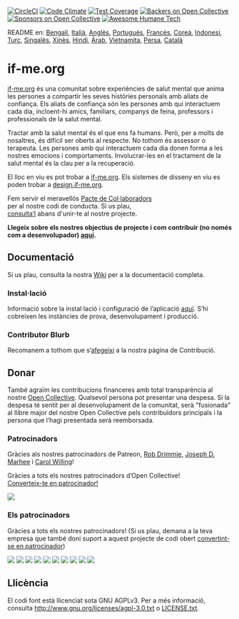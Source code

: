 [![CircleCI](https://circleci.com/gh/ifmeorg/ifme/tree/main.svg?style=svg)](https://circleci.com/gh/ifmeorg/ifme/tree/main)
[![Code Climate](https://codeclimate.com/github/ifmeorg/ifme/badges/gpa.svg)](https://codeclimate.com/github/ifmeorg/ifme)
[![Test Coverage](https://api.codeclimate.com/v1/badges/f9444a4d4116720518fe/test_coverage)](https://codeclimate.com/github/ifmeorg/ifme/test_coverage)
[![Backers on Open Collective](https://opencollective.com/ifme/backers/badge.svg)](#backers)
[![Sponsors on Open Collective](https://opencollective.com/ifme/sponsors/badge.svg)](#sponsors)
[![Awesome Humane Tech](https://raw.githubusercontent.com/humanetech-community/awesome-humane-tech/main/humane-tech-badge.svg?sanitize=true)](https://github.com/humanetech-community/awesome-humane-tech)

README en: [Bengalí](https://github.com/ifmeorg/ifme/blob/main/README-BN.md), [Italià](https://github.com/ifmeorg/ifme/blob/main/README-IT.md), [Anglès](https://github.com/ifmeorg/ifme/blob/main/README.md), [Portuguès](https://github.com/ifmeorg/ifme/blob/main/README-PT.md), [Francès](https://github.com/ifmeorg/ifme/blob/main/README-FR.md), [Coreà](https://github.com/ifmeorg/ifme/blob/main/README-KO.md), [Indonesi](https://github.com/ifmeorg/ifme/blob/main/README-ID.md), [Turc](https://github.com/ifmeorg/ifme/blob/main/README-TR.md), [Singalès](https://github.com/ifmeorg/ifme/blob/main/README-LK.md), [Xinès](https://github.com/ifmeorg/ifme/blob/main/README-CN.md), [Hindi](https://github.com/ifmeorg/ifme/blob/main/README-HI.md), [Àrab](https://github.com/ifmeorg/ifme/blob/main/README-AR.md), [Vietnamita](https://github.com/ifmeorg/ifme/blob/main/README-VI.md), [Persa](https://github.com/ifmeorg/ifme/blob/main/README-FA.md), [Català](https://github.com/ifmeorg/ifme/blob/main/README-CA.md)

# if-me.org

[if-me.org](https://www.if-me.org/) és una comunitat sobre experiències de salut mental que anima les persones a compartir les seves històries personals amb aliats de confiança. Els aliats de confiança són les persones amb qui interactuem cada dia, incloent-hi amics, familiars, companys de feina, professors i professionals de la salut mental.

Tractar amb la salut mental és el que ens fa humans. Però, per a molts de nosaltres, és difícil ser oberts al respecte. No tothom és assessor o terapeuta. Les persones amb qui interactuem cada dia donen forma a les nostres emocions i comportaments. Involucrar-les en el tractament de la salut mental és la clau per a la recuperació.

El lloc en viu es pot trobar a [if-me.org](https://www.if-me.org/). Els sistemes de disseny en viu es poden trobar a [design.if-me.org](http://design.if-me.org/).

Fem servir el meravellós [Pacte de Col·laboradors](http://contributor-covenant.org)  
per al nostre codi de conducta. Si us plau,  
[consulta’l](https://github.com/ifmeorg/ifme/blob/main/code_of_conduct.md)
abans d'unir-te al nostre projecte.

**Llegeix sobre els nostres objectius de projecte i com contribuir (no només com a desenvolupador) [aquí](https://github.com/ifmeorg/ifme/blob/main/CONTRIBUTING.md).**

## Documentació

Si us plau, consulta la nostra [Wiki](https://github.com/ifmeorg/ifme/wiki) per a la documentació completa.

### Instal·lació

Informació sobre la instal·lació i configuració de l’aplicació [aquí](https://github.com/ifmeorg/ifme/wiki/Installation). S’hi cobreixen les instàncies de prova, desenvolupament i producció.

### Contributor Blurb

Recomanem a tothom que s’[afegeixi](https://github.com/ifmeorg/ifme/wiki/Contributor-Blurb) a la nostra pàgina de Contribució.

## Donar

També agraïm les contribucions financeres amb total transparència al nostre
[Open Collective](https://opencollective.com/ifme).
Qualsevol persona pot presentar una despesa. Si la despesa té sentit per al desenvolupament de la comunitat, serà "fusionada" al llibre major del nostre Open Collective pels contribuïdors principals i la persona que l’hagi presentada serà reemborsada.

### Patrocinadors

Gràcies als nostres patrocinadors de Patreon, [Rob Drimmie](https://www.patreon.com/user?u=3251857),
[Joseph D. Marhee](https://www.patreon.com/user?u=2899171) i
[Carol Willing](https://www.patreon.com/user?u=202458)!

Gràcies a tots els nostres patrocinadors d’Open Collective!  
[Converteix-te en patrocinador!](https://opencollective.com/ifme#backer)

<a href="https://opencollective.com/ifme#backers" target="_blank"><img src="https://opencollective.com/ifme/backers.svg?width=890"></a>

### Els patrocinadors

Gràcies a tots els nostres patrocinadors! (Si us plau, demana a la teva empresa que també doni suport a aquest projecte de codi obert [convertint-se en patrocinador](https://opencollective.com/ifme#sponsor))

<section role="presentation">
 <a href="https://opencollective.com/ifme/sponsor/0/website" target="_blank"><img src="https://opencollective.com/ifme/sponsor/0/avatar.svg"></a>
 <a href="https://opencollective.com/ifme/sponsor/1/website" target="_blank"><img src="https://opencollective.com/ifme/sponsor/1/avatar.svg"></a>
 <a href="https://opencollective.com/ifme/sponsor/2/website" target="_blank"><img src="https://opencollective.com/ifme/sponsor/2/avatar.svg"></a>
 <a href="https://opencollective.com/ifme/sponsor/3/website" target="_blank"><img src="https://opencollective.com/ifme/sponsor/3/avatar.svg"></a>
 <a href="https://opencollective.com/ifme/sponsor/4/website" target="_blank"><img src="https://opencollective.com/ifme/sponsor/4/avatar.svg"></a>
 <a href="https://opencollective.com/ifme/sponsor/5/website" target="_blank"><img src="https://opencollective.com/ifme/sponsor/5/avatar.svg"></a>
 <a href="https://opencollective.com/ifme/sponsor/6/website" target="_blank"><img src="https://opencollective.com/ifme/sponsor/6/avatar.svg"></a>
 <a href="https://opencollective.com/ifme/sponsor/7/website" target="_blank"><img src="https://opencollective.com/ifme/sponsor/7/avatar.svg"></a>
 <a href="https://opencollective.com/ifme/sponsor/8/website" target="_blank"><img src="https://opencollective.com/ifme/sponsor/8/avatar.svg"></a>
 <a href="https://opencollective.com/ifme/sponsor/9/website" target="_blank"><img src="https://opencollective.com/ifme/sponsor/9/avatar.svg"></a>
</section>

## Llicència

El codi font està llicenciat sota GNU AGPLv3. Per a més informació, consulta http://www.gnu.org/licenses/agpl-3.0.txt o [LICENSE.txt](https://github.com/ifmeorg/ifme/blob/main/LICENSE.txt).
